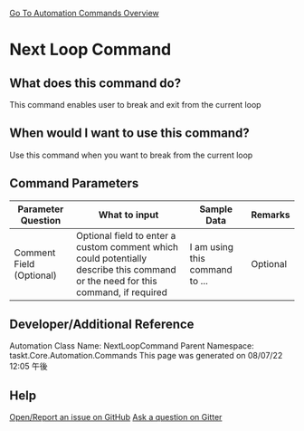<!--TITLE: Next Loop Command -->
<!-- SUBTITLE: a command in the Loop Commands group. -->
[Go To Automation Commands Overview](/automation-commands.md)


# Next Loop Command


## What does this command do?
This command enables user to break and exit from the current loop


## When would I want to use this command?
Use this command when you want to break from the current loop


## Command Parameters
| Parameter Question   	| What to input  	|  Sample Data 	| Remarks  	|
| ---                    | ---               | ---           | ---       |
|Comment Field (Optional)|Optional field to enter a custom comment which could potentially describe this command or the need for this command, if required|I am using this command to ...|Optional|




## Developer/Additional Reference
Automation Class Name: NextLoopCommand
Parent Namespace: taskt.Core.Automation.Commands
This page was generated on 08/07/22 12:05 午後


## Help
[Open/Report an issue on GitHub](https://github.com/saucepleez/taskt/issues/new)
[Ask a question on Gitter](https://gitter.im/taskt-rpa/Lobby)
